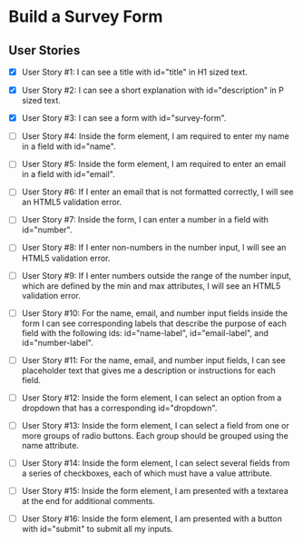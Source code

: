 # Build a Survey Form

## User Stories

- [x] User Story #1: I can see a title with id="title" in H1 sized text.

- [x] User Story #2: I can see a short explanation with id="description" in P sized text.

- [x] User Story #3: I can see a form with id="survey-form".

- [ ] User Story #4: Inside the form element, I am required to enter my name in a field with id="name".

- [ ] User Story #5: Inside the form element, I am required to enter an email in a field with id="email".

- [ ] User Story #6: If I enter an email that is not formatted correctly, I will see an HTML5 validation error.

- [ ] User Story #7: Inside the form, I can enter a number in a field with id="number".

- [ ] User Story #8: If I enter non-numbers in the number input, I will see an HTML5 validation error.

- [ ] User Story #9: If I enter numbers outside the range of the number input, which are defined by the min and max attributes, I will see an HTML5 validation error.

- [ ] User Story #10: For the name, email, and number input fields inside the form I can see corresponding labels that describe the purpose of each field with the following ids: id="name-label", id="email-label", and id="number-label".

- [ ] User Story #11: For the name, email, and number input fields, I can see placeholder text that gives me a description or instructions for each field.

- [ ] User Story #12: Inside the form element, I can select an option from a dropdown that has a corresponding id="dropdown".

- [ ] User Story #13: Inside the form element, I can select a field from one or more groups of radio buttons. Each group should be grouped using the name attribute.

- [ ] User Story #14: Inside the form element, I can select several fields from a series of checkboxes, each of which must have a value attribute.

- [ ] User Story #15: Inside the form element, I am presented with a textarea at the end for additional comments.

- [ ] User Story #16: Inside the form element, I am presented with a button with id="submit" to submit all my inputs.